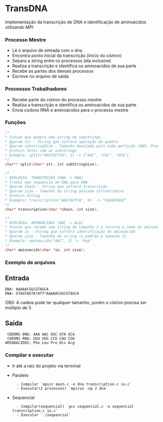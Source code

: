 # TransDNA
Implementação da transcrição de DNA e identificação de aminoácidos utilizando MPI

### Processo Mestre

- Lê o arquivo de entrada com o dna
- Encontra ponto inicial da transcrição (início do cístron)
- Separa a string entre os processos (ela inclusive)
- Realiza a transcrição e identifica os aminoacidos de sua parte
- Recebe as partes dos demais processos
- Escreve no arquivo de saida


### Processos Trabalhadores 
- Recebe parte do cístron do processo mestre
- Realiza a transcrição e identifica os aminoacidos de sua parte
- Envia codons RNA e aminoácidos para o processo mestre

### Funções

```C
/*
* Funcao que quebra uma string em substrings
* @param str - String que sofrerá operação de quebra
* @param substringSize - Tamanho desejado para cada partição (OBS: Precisa ser um numero multiplo do tamanho de str) 
* @return Vetor com as substrings
* Exemplo: split("AACCGCTCA", 3) -> ["AAC", "CGC", "UCA"]
*/
char** split(char* str, int subStringSize);
```

```C
/*
* BIOLOGIA: TRANSCRIÇÂO [DNA -> RNA]
* Traduz uma sequencia em DNA para RNA.
* @param chain - String que sofrerá transcrição
* @param size - Tamanho da string passada strlen(chain)
* @return String
* Exemplo: transcription("AACCGCTCA", 9)  -> "UUGGCGAGU" 
*/
char* transcription(char *chain, int size);
```

```C
/*
* BIOLOGIA: AMINOACIDOS [AAC -> Asp]
* Funcao que recebe uma string de tamanho 3 e retorna o nome do aminoácido correspondente
* @param in - String que sofrerá identificação do aminoácido
* @param size - Tamanho da string (o padrão é tamanho 3)
* Exemplo: aminoacids("AAC", 3) -> "Asp"
*/
char* aminoacids(char *in, int size);
```

### Exemplo de arquivos
Entrada
-
    DNA: AAAAACGGCGTAGCA
    DNA: GTAGTAGTA*ATT*AAAAACGGCGTAGCA
OBS: A cadeia pode ter qualquer tamanho, porém o cístron precisa ser múltiplo de 3

Saida
-      
     CODONS DNA: AAA AAC GGC GTA GCA                        
     CODONS RNA: UUU UUG CCG CAU CGU
    AMINOACIDOS: Phe Leu Pro His Arg

### Compilar e executar
- Ir até a raíz do projeto via terminal
- Paralelo

        - Compilar `mpicc main.c -o dna transcription.c io.c`
        - Executar(2 processos) `mpirun -np 2 dna`

- Sequencial

        - Compilar(sequencial) `gcc sequencial.c -o sequencial transcription.c io.c`
        - Executar `./sequencial`
